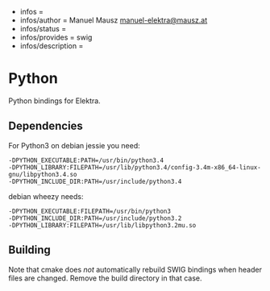 - infos =
- infos/author = Manuel Mausz <manuel-elektra@mausz.at>
- infos/status =
- infos/provides = swig
- infos/description =

# Python

Python bindings for Elektra.

## Dependencies

For Python3 on debian jessie you need:

	-DPYTHON_EXECUTABLE:PATH=/usr/bin/python3.4
	-DPYTHON_LIBRARY:FILEPATH=/usr/lib/python3.4/config-3.4m-x86_64-linux-gnu/libpython3.4.so
	-DPYTHON_INCLUDE_DIR:PATH=/usr/include/python3.4

debian wheezy needs:

	-DPYTHON_EXECUTABLE:FILEPATH=/usr/bin/python3
	-DPYTHON_INCLUDE_DIR:PATH=/usr/include/python3.2
	-DPYTHON_LIBRARY:FILEPATH=/usr/lib/libpython3.2mu.so

## Building

Note that cmake does *not* automatically rebuild SWIG bindings
when header files are changed. Remove the build directory
in that case.
